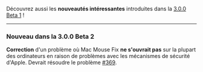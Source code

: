 Découvrez aussi les **nouveautés intéressantes** introduites dans la [3.0.0 Beta 1](https://github.com/noah-nuebling/mac-mouse-fix/releases/tag/3.0.0-Beta-1.1) !

---

### Nouveau dans la 3.0.0 Beta 2

**Correction** d'un problème où Mac Mouse Fix **ne s'ouvrait pas** sur la plupart des ordinateurs en raison de problèmes avec les mécanismes de sécurité d'Apple. Devrait résoudre le problème [#369](https://github.com/noah-nuebling/mac-mouse-fix/issues/369).